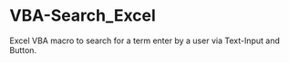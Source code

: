 # VBA-Search_Excel

Excel VBA macro to search for a term enter by a user via Text-Input and Button.
